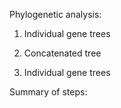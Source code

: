 Phylogenetic analysis: 

1) Individual gene trees
2) Concatenated tree


1) Individual gene trees

Summary of steps: 
